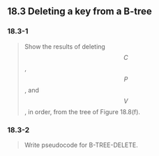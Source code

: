 ## 18.3 Deleting a key from a B-tree

### 18.3-1

> Show the results of deleting $$C$$, $$P$$, and $$V$$, in order, from the tree of Figure 18.8(f).



### 18.3-2

> Write pseudocode for B-TREE-DELETE.

